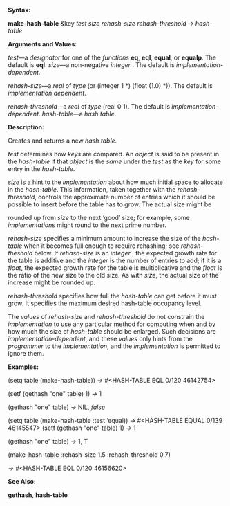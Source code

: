  

**Syntax:** 

**make-hash-table** &key *test size rehash-size rehash-threshold → hash-table* 

**Arguments and Values:** 

*test*—a *designator* for one of the *functions* **eq**, **eql**, **equal**, or **equalp**. The default is **eql**. *size*—a non-negative *integer* . The default is *implementation-dependent*. 

*rehash-size*—a *real* of *type* (or (integer 1 \*) (float (1.0) \*)). The default is *implementation dependent*. 

*rehash-threshold*—a *real* of *type* (real 0 1). The default is *implementation-dependent*. *hash-table*—a *hash table*. 

**Description:** 

Creates and returns a new *hash table*. 

*test* determines how *keys* are compared. An *object* is said to be present in the *hash-table* if that *object* is the *same* under the *test* as the *key* for some entry in the *hash-table*. 

*size* is a hint to the *implementation* about how much initial space to allocate in the *hash-table*. This information, taken together with the *rehash-threshold*, controls the approximate number of entries which it should be possible to insert before the table has to grow. The actual size might be 



 

 

rounded up from *size* to the next ‘good’ size; for example, some *implementations* might round to the next prime number. 

*rehash-size* specifies a minimum amount to increase the size of the *hash-table* when it becomes full enough to require rehashing; see *rehash-theshold* below. If *rehash-size* is an *integer* , the expected growth rate for the table is additive and the *integer* is the number of entries to add; if it is a *float*, the expected growth rate for the table is multiplicative and the *float* is the ratio of the new size to the old size. As with *size*, the actual size of the increase might be rounded up. 

*rehash-threshold* specifies how full the *hash-table* can get before it must grow. It specifies the maximum desired hash-table occupancy level. 

The *values* of *rehash-size* and *rehash-threshold* do not constrain the *implementation* to use any particular method for computing when and by how much the size of *hash-table* should be enlarged. Such decisions are *implementation-dependent*, and these *values* only hints from the *programmer* to the *implementation*, and the *implementation* is permitted to ignore them. 

**Examples:** 

(setq table (make-hash-table)) *→* #&#60;HASH-TABLE EQL 0/120 46142754&#62; 

(setf (gethash "one" table) 1) *→* 1 

(gethash "one" table) *→* NIL, *false* 

(setq table (make-hash-table :test ’equal)) *→* #&#60;HASH-TABLE EQUAL 0/139 46145547&#62; (setf (gethash "one" table) 1) *→* 1 

(gethash "one" table) *→* 1, T 

(make-hash-table :rehash-size 1.5 :rehash-threshold 0.7) 

*→* #&#60;HASH-TABLE EQL 0/120 46156620&#62; 

**See Also:** 

**gethash**, **hash-table** 

